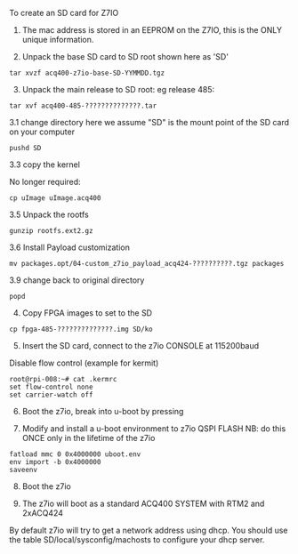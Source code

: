 To create an SD card for Z7IO

1. The mac address is stored in an EEPROM on the Z7IO, this is the ONLY unique information.

2. Unpack the base SD card to SD root shown here as 'SD'

```
tar xvzf acq400-z7io-base-SD-YYMMDD.tgz
```

3. Unpack the main release to SD root:
eg release 485:

```
tar xvf acq400-485-??????????????.tar 
```

3.1 change directory
here we assume "SD" is the mount point of the SD card on your computer

```
pushd SD
```

3.3 copy the kernel

No longer required:
```
cp uImage uImage.acq400
```

3.5 Unpack the rootfs

```
gunzip rootfs.ext2.gz
```

3.6 Install Payload customization

```
mv packages.opt/04-custom_z7io_payload_acq424-??????????.tgz packages
```

3.9 change back to original directory

```
popd
```

4. Copy FPGA images to set to the SD

```
cp fpga-485-??????????????.img SD/ko
```

5. Insert the SD card, connect to the z7io CONSOLE at 115200baud

Disable flow control (example for kermit)
```
root@rpi-008:~# cat .kermrc
set flow-control none
set carrier-watch off
```

6. Boot the z7io, break into u-boot by pressing <SPACE>

7. Modify and install a u-boot environment to z7io QSPI FLASH
NB: do this ONCE only in the lifetime of the z7io
```
fatload mmc 0 0x4000000 uboot.env
env import -b 0x4000000
saveenv
```

8. Boot the z7io

9. The z7io will boot as a standard ACQ400 SYSTEM with RTM2 and 2xACQ424

By default z7io will try to get a network address using dhcp.
You should use the table SD/local/sysconfig/machosts to configure your dhcp server.



